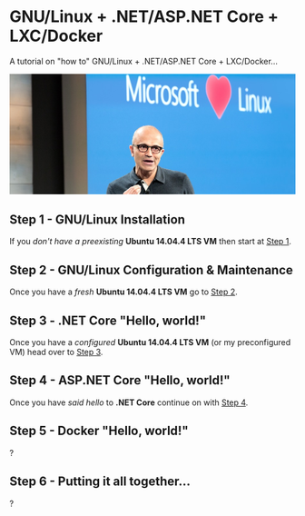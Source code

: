 # GNU/Linux + .NET/ASP.NET Core + LXC/Docker

A tutorial on "how to" GNU/Linux + .NET/ASP.NET Core + LXC/Docker...

![1-nadella-loves-linux](README/1-nadella-loves-linux.jpg)

## Step 1 - GNU/Linux Installation

If you _don't have a preexisting_ __Ubuntu 14.04.4 LTS VM__ then start at [Step 1](Step1.md).

## Step 2 - GNU/Linux Configuration & Maintenance

Once you have a _fresh_ __Ubuntu 14.04.4 LTS VM__ go to [Step 2](Step2.md).

## Step 3 - .NET Core "Hello, world!"

Once you have a _configured_ __Ubuntu 14.04.4 LTS VM__ (or my preconfigured VM) head over to [Step 3](Step3.md).

## Step 4 - ASP.NET Core "Hello, world!"

Once you have _said hello_ to __.NET Core__ continue on with [Step 4](Step4.md).

## Step 5 - Docker "Hello, world!"

?

## Step 6 - Putting it all together...

?
